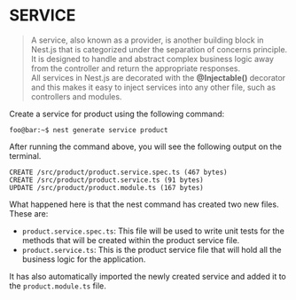 # SERVICE
> A service, also known as a provider, is another building block in Nest.js that is categorized under the separation of concerns principle.  
> It is designed to handle and abstract complex business logic away from the controller and return the appropriate responses.  
> All services in Nest.js are decorated with the **@Injectable()** decorator and this makes it easy to inject services into any other file, such as controllers and modules.

Create a service for product using the following command:

```console
foo@bar:~$ nest generate service product
```

After running the command above, you will see the following output on the terminal.

```console
CREATE /src/product/product.service.spec.ts (467 bytes)
CREATE /src/product/product.service.ts (91 bytes)
UPDATE /src/product/product.module.ts (167 bytes)

```
What happened here is that the nest command has created two new files.  
These are:

* `product.service.spec.ts`: This file will be used to write unit tests for the methods that will be created within the product service file.
* `product.service.ts`: This is the product service file that will hold all the business logic for the application.

It has also automatically imported the newly created service and added it to the `product.module.ts` file.
